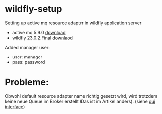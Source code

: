 # wildfly-setup
Setting up active mq resource adapter in wildfly application server

* active mq 5.9.0 [download](https://repo1.maven.org/maven2/org/apache/activemq/activemq-rar/5.9.0/)
* wildfly 23.0.2.Final [downlaod](https://www.wildfly.org/downloads/)


Added manager user:
* user: manager
* pass: password

# Probleme:
Obwohl default resource adapter name richtig gesetzt wird, wird trotzdem keine neue Queue im Broker erstellt (Das ist im Artikel anders). (siehe [gui interface](http://127.0.0.1:9990/console/index.html#ejb3-configuration))

